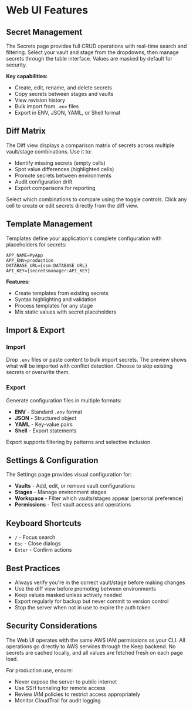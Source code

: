 # Web UI Features

## Secret Management

The Secrets page provides full CRUD operations with real-time search and filtering. Select your vault and stage from the dropdowns, then manage secrets through the table interface. Values are masked by default for security.

**Key capabilities:**
- Create, edit, rename, and delete secrets
- Copy secrets between stages and vaults
- View revision history
- Bulk import from `.env` files
- Export in ENV, JSON, YAML, or Shell format

## Diff Matrix

The Diff view displays a comparison matrix of secrets across multiple vault/stage combinations. Use it to:

- Identify missing secrets (empty cells)
- Spot value differences (highlighted cells)  
- Promote secrets between environments
- Audit configuration drift
- Export comparisons for reporting

Select which combinations to compare using the toggle controls. Click any cell to create or edit secrets directly from the diff view.

## Template Management

Templates define your application's complete configuration with placeholders for secrets:

```env
APP_NAME=MyApp
APP_ENV=production
DATABASE_URL={ssm:DATABASE_URL}
API_KEY={secretsmanager:API_KEY}
```

**Features:**
- Create templates from existing secrets
- Syntax highlighting and validation
- Process templates for any stage
- Mix static values with secret placeholders

## Import & Export

### Import
Drop `.env` files or paste content to bulk import secrets. The preview shows what will be imported with conflict detection. Choose to skip existing secrets or overwrite them.

### Export  
Generate configuration files in multiple formats:
- **ENV** - Standard `.env` format
- **JSON** - Structured object
- **YAML** - Key-value pairs
- **Shell** - Export statements

Export supports filtering by patterns and selective inclusion.

## Settings & Configuration

The Settings page provides visual configuration for:

- **Vaults** - Add, edit, or remove vault configurations
- **Stages** - Manage environment stages
- **Workspace** - Filter which vaults/stages appear (personal preference)
- **Permissions** - Test vault access and operations

## Keyboard Shortcuts

- `/` - Focus search
- `Esc` - Close dialogs  
- `Enter` - Confirm actions

## Best Practices

- Always verify you're in the correct vault/stage before making changes
- Use the diff view before promoting between environments
- Keep values masked unless actively needed
- Export regularly for backup but never commit to version control
- Stop the server when not in use to expire the auth token

## Security Considerations

The Web UI operates with the same AWS IAM permissions as your CLI. All operations go directly to AWS services through the Keep backend. No secrets are cached locally, and all values are fetched fresh on each page load.

For production use, ensure:
- Never expose the server to public internet
- Use SSH tunneling for remote access
- Review IAM policies to restrict access appropriately
- Monitor CloudTrail for audit logging